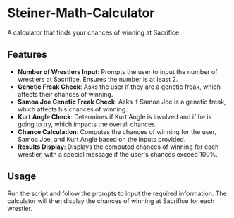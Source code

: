 # Steiner-Math-Calculator
A calculator that finds your chances of winning at Sacrifice

## Features

- **Number of Wrestlers Input**: Prompts the user to input the number of wrestlers at Sacrifice. Ensures the number is at least 2.
- **Genetic Freak Check**: Asks the user if they are a genetic freak, which affects their chances of winning.
- **Samoa Joe Genetic Freak Check**: Asks if Samoa Joe is a genetic freak, which affects his chances of winning.
- **Kurt Angle Check**: Determines if Kurt Angle is involved and if he is going to try, which impacts the overall chances.
- **Chance Calculation**: Computes the chances of winning for the user, Samoa Joe, and Kurt Angle based on the inputs provided.
- **Results Display**: Displays the computed chances of winning for each wrestler, with a special message if the user's chances exceed 100%.

## Usage
Run the script and follow the prompts to input the required information. The calculator will then display the chances of winning at Sacrifice for each wrestler.
